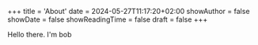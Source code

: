 +++
title = 'About'
date = 2024-05-27T11:17:20+02:00
showAuthor = false
showDate = false
showReadingTime = false
draft = false
+++

Hello there. I'm bob

